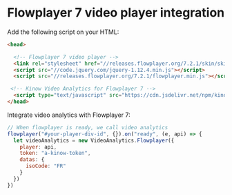 # Flowplayer 7 video player integration

Add the following script on your HTML:

```html
<head>

  <!-- Flowplayer 7 video player -->
  <link rel="stylesheet" href="//releases.flowplayer.org/7.2.1/skin/skin.css">
  <script src="//code.jquery.com/jquery-1.12.4.min.js"></script>
  <script src="//releases.flowplayer.org/7.2.1/flowplayer.min.js"></script>

 <!-- Kinow Video Analytics for Flowplayer 7 -->
  <script type="text/javascript" src="https://cdn.jsdelivr.net/npm/kinow-video-analytics@latest/dist/flowplayer.min.js"></script>
</head>
```

Integrate video analytics with Flowplayer 7:

```javascript
// When flowplayer is ready, we call video analytics
flowplayer("#your-player-div-id", {}).on("ready", (e, api) => {
  let videoAnalytics = new VideoAnalytics.Flowplayer({
    player: api,
    token: "a-kinow-token",
    datas: {
      isoCode: "FR"
    }
  })
})
```
